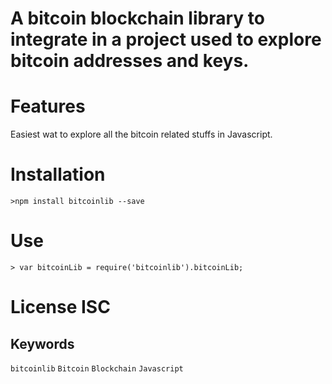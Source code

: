 # A bitcoin blockchain library to integrate in a project used to explore bitcoin addresses and keys.

# Features
Easiest wat to explore all the bitcoin related stuffs in Javascript.

# Installation
```
>npm install bitcoinlib --save
```

# Use
```
> var bitcoinLib = require('bitcoinlib').bitcoinLib;
```

# License ISC

## Keywords
`bitcoinlib`
`Bitcoin`
`Blockchain`
`Javascript`